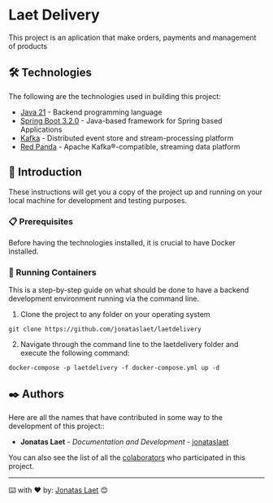 # Laet Delivery

This project is an aplication that make orders, payments and management of products


## 🛠️ Technologies 

The following are the technologies used in building this project:

* [Java 21](https://www.oracle.com/java/) - Backend programming language
* [Spring Boot 3.2.0](https://spring.io/projects/spring-boot) - Java-based framework for Spring based Applications
* [Kafka](https://kafka.apache.org/documentation/) - Distributed event store and stream-processing platform
* [Red Panda](https://docs.redpanda.com/current/home/) - Apache Kafka®-compatible, streaming data platform


## 🚀 Introduction

These instructions will get you a copy of the project up and running on your local machine for development and testing purposes.


### 📋 Prerequisites

Before having the technologies installed, it is crucial to have Docker installed.


### 🔧 Running Containers

This is a step-by-step guide on what should be done to have a backend development environment running via the command line.

01. Clone the project to any folder on your operating system

```
git clone https://github.com/jonataslaet/laetdelivery
```

02. Navigate through the command line to the laetdelivery folder and execute the following command:

```
docker-compose -p laetdelivery -f docker-compose.yml up -d
```


## ✒️ Authors

Here are all the names that have contributed in some way to the development of this project::

* **Jonatas Laet** - *Documentation and Development* - [jonataslaet](https://github.com/jonataslaet)

You can also see the list of all the [colaborators](https://github.com/jonataslaet/karatedopi/graphs/contributors) who participated in this project.


---
⌨️ with ❤️ by: 
[Jonatas Laet](https://github.com/jonataslaet) 😊